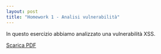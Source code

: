 ```yaml
---
layout: post
title: "Homework 1 - Analisi vulnerabilità"
---
```

In questo esercizio abbiamo analizzato una vulnerabilità XSS.

[Scarica PDF](assets/hw1.pdf)

